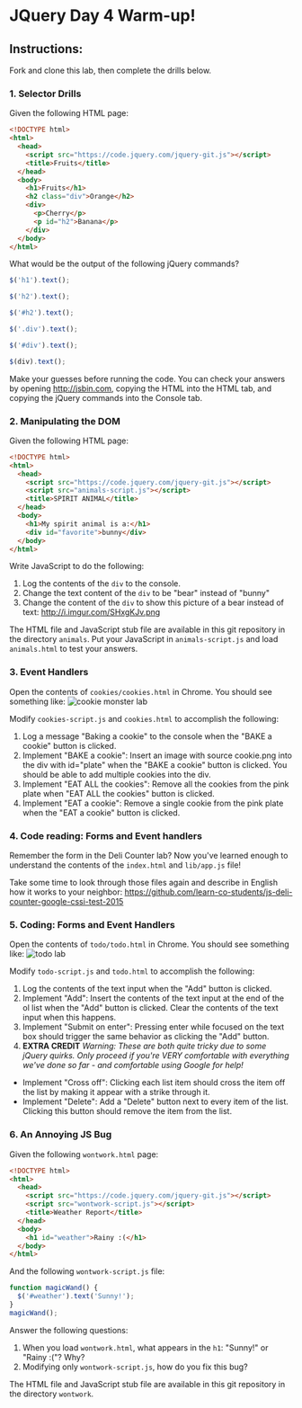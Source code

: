 # JQuery Day 4 Warm-up!

## Instructions:
Fork and clone this lab, then complete the drills below.

### 1. Selector Drills

Given the following HTML page:
```html
<!DOCTYPE html>
<html>
  <head>
    <script src="https://code.jquery.com/jquery-git.js"></script>
    <title>Fruits</title>
  </head>
  <body>
    <h1>Fruits</h1>    
    <h2 class="div">Orange</h2>
    <div>
      <p>Cherry</p>
      <p id="h2">Banana</p>
    </div>
  </body>
</html>
```
What would be the output of the following jQuery commands?

```javascript
$('h1').text();
```

```javascript
$('h2').text();
```

```javascript
$('#h2').text();
```

```javascript
$('.div').text();
```

```javascript
$('#div').text();
```

```javascript
$(div).text();
```

Make your guesses before running the code. You can check your answers by opening http://jsbin.com, copying the HTML into the HTML tab, and copying the jQuery commands into the Console tab.

### 2. Manipulating the DOM

Given the following HTML page:
```html
<!DOCTYPE html>
<html>
  <head>
    <script src="https://code.jquery.com/jquery-git.js"></script>
    <script src="animals-script.js"></script>
    <title>SPIRIT ANIMAL</title>
  </head>
  <body>
    <h1>My spirit animal is a:</h1>
    <div id="favorite">bunny</div>
  </body>
</html>
```

Write JavaScript to do the following:

1. Log the contents of the ```div``` to the console.
2. Change the text content of the ```div``` to be "bear" instead of "bunny"
3. Change the content of the ```div``` to show this picture of a bear instead of text: http://i.imgur.com/SHxgKJv.png

The HTML file and JavaScript stub file are available in this git repository in the directory ```animals```. Put your JavaScript in ```animals-script.js``` and load ```animals.html``` to test your answers.

### 3. Event Handlers
Open the contents of ```cookies/cookies.html``` in Chrome. You should see something like:
![cookie monster lab](http://i.imgur.com/NMHh8mCl.jpg "Cookie Monster Lab")

Modify ```cookies-script.js``` and ```cookies.html``` to accomplish the following:

1. Log a message "Baking a cookie" to the console when the "BAKE a cookie" button is clicked.
2. Implement "BAKE a cookie": Insert an image with source cookie.png into the div with id="plate" when the "BAKE a cookie" button is clicked. You should be able to add multiple cookies into the div.
3. Implement "EAT ALL the cookies": Remove all the cookies from the pink plate when "EAT ALL the cookies" button is clicked.
4. Implement "EAT a cookie": Remove a single cookie from the pink plate when the  "EAT a cookie" button is clicked.

### 4. Code reading: Forms and Event handlers
Remember the form in the Deli Counter lab? Now you've learned enough to understand the contents of the ```index.html``` and ```lib/app.js``` file! 

Take some time to look through those files again and describe in English how it works to your neighbor:
https://github.com/learn-co-students/js-deli-counter-google-cssi-test-2015

### 5. Coding: Forms and Event Handlers
Open the contents of ```todo/todo.html``` in Chrome. You should see something like:
![todo lab](http://i.imgur.com/5yCxP8ul.png "To-Do List Lab")

Modify ```todo-script.js``` and ```todo.html``` to accomplish the following:

1. Log the contents of the text input when the "Add" button is clicked.
2. Implement "Add": Insert the contents of the text input at the end of the ol list when the "Add" button is clicked. Clear the contents of the text input when this happens.
3. Implement "Submit on enter": Pressing enter while focused on the text  box should trigger the same behavior as clicking the "Add" button.
4. **EXTRA CREDIT** *Warning: These are both quite tricky due to some jQuery quirks. Only proceed if you're VERY comfortable with everything we've done so far - and comfortable using Google for help!* 
  *  Implement "Cross off": Clicking each list item should cross the item off the list by making it appear with a strike through it.
  *  Implement "Delete": Add a "Delete" button next to every item of the list. Clicking this button should remove the item from the list.

### 6. An Annoying JS Bug

Given the following ```wontwork.html``` page:
```html
<!DOCTYPE html>
<html>
  <head>
    <script src="https://code.jquery.com/jquery-git.js"></script>
    <script src="wontwork-script.js"></script>
    <title>Weather Report</title>
  </head>
  <body>
    <h1 id="weather">Rainy :(</h1>
  </body>
</html>
```

And the following ```wontwork-script.js``` file:
```javascript
function magicWand() {
  $('#weather').text('Sunny!');
}
magicWand();
```

Answer the following questions:

1. When you load ```wontwork.html```, what appears in the ```h1```: "Sunny!" or "Rainy :("? Why?
2. Modifying only ```wontwork-script.js```, how do you fix this bug?

The HTML file and JavaScript stub file are available in this git repository in the directory ```wontwork```.

